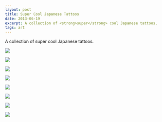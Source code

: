 ```yaml
---
layout: post
title: Super Cool Japanese Tattoos
date: 2013-06-19
excerpt: A collection of <strong>super</strong> cool Japanese tattoos. 
tags: art
---
```

A collection of super cool Japanese tattoos. 

![](http://farm8.staticflickr.com/7438/9083743285_8c0c5f6e3a_o.jpg)

![](http://farm6.staticflickr.com/5477/9085956836_81a351a171_o.jpg)

![](http://farm4.staticflickr.com/3739/9085956760_509e49780a_o.jpg)

![](http://farm3.staticflickr.com/2888/9085957000_2ffd139bf2_o.jpg)

![](http://farm6.staticflickr.com/5521/9085955942_25ccabc3ec_o.jpg)

![](http://farm8.staticflickr.com/7392/9083741757_c862ba92d7_o.jpg)

![](http://farm6.staticflickr.com/5450/9083742631_5afef1ac0f_o.jpg)

![](http://farm6.staticflickr.com/5533/9085958780_6857896c44_o.jpg)
